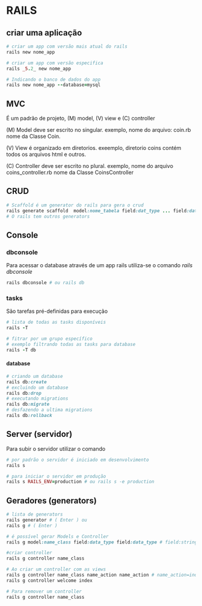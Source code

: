 # RAILS
## criar uma aplicação
```ruby
# criar um app com versão mais atual do rails
rails new nome_app

# criar um app com versão especifica
rails _5.2_ new nome_app

# Indicando o banco de dados do app
rails new nome_app --database=mysql
```

## MVC
É um padrão de projeto, (M) model, (V) view e (C) controller

(M) Model deve ser escrito no singular. exemplo, nome do arquivo: coin.rb nome da Classe Coin.

(V) View é organizado em diretorios. exeemplo, diretorio coins contém todos os arquivos html e outros.

(C) Controller deve ser escrito no plural. exemplo, nome do arquivo coins_controller.rb nome da Classe CoinsController


## CRUD
```ruby
# Scaffold é um generator do rails para gera o crud
rails generate scaffold  model:nome_tabela field:dat_type ... field:data_type
# O rails tem outros generators

```

## Console
### dbconsole
Para acessar o database através de um app rails utiliza-se o comando _rails dbconsole_
```ruby
rails dbconsole # ou rails db
```

### tasks
São tarefas pré-definidas para execução
```ruby
# lista de todas as tasks disponíveis
rails -T

# fitrar por um grupo específico
# exemplo filtrando todas as tasks para database
rails -T db
```

#### database
```ruby
# criando um database
rails db:create
# excluindo um database
rails db:drop
# executando migrations
rails db:migrate
# desfazendo a ultima migrations
rails db:rollback
```

## Server (servidor)
Para subir o servidor utilizar o comando
```ruby
# por padrão o servidor é iniciado em desenvolvimento
rails s

# para iniciar o servidor em produção
rails s RAILS_ENV=production # ou rails s -e production
```

## Geradores (generators)
```ruby
# lista de generators
rails generator # ( Enter ) ou
rails g # ( Enter )

# é possível gerar Models e Controller
rails g model:name_class field:data_type field:data_type # field:string field:integer ...

#criar controller
rails g controller name_class

# Ao criar um controller com as views
rails g controller name_class name_action name_action # name_action=index name_action=edit ...
rails g controller welcome index 

# Para remover um controller
rails g controller name_class 
```